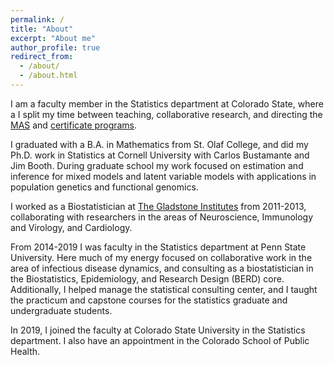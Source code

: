 ```yaml
---
permalink: /
title: "About"
excerpt: "About me"
author_profile: true
redirect_from: 
  - /about/
  - /about.html
---
```


I am a faculty member in the Statistics department at Colorado State, where a I split my time between teaching, collaborative research, and directing the [MAS](https://mas.colostate.edu/) and [certificate programs](https://statistics.colostate.edu/graduate-certificates/). 

I graduated with a B.A. in Mathematics from St. Olaf College, and did my Ph.D. work in Statistics at Cornell University with Carlos Bustamante and Jim Booth.  During graduate school my work focused on estimation and inference for mixed models and latent variable models with applications in population genetics and functional genomics. 

I worked as a Biostatistician at [The Gladstone Institutes](https://gladstone.org/) from 2011-2013, collaborating with researchers in the areas of Neuroscience, Immunology and Virology, and Cardiology.  

From 2014-2019 I was faculty in the Statistics department at Penn State University.  Here much of my energy focused on collaborative work in the area of infectious disease dynamics, and consulting as a biostatistician in the Biostatistics, Epidemiology, and Research Design (BERD) core.  Additionally, I helped manage the statistical consulting center, and I taught the practicum and capstone courses for the statistics graduate and undergraduate students. 

In 2019, I joined the faculty at Colorado State University in the Statistics department.  I also have an appointment in the Colorado School of Public Health.  
